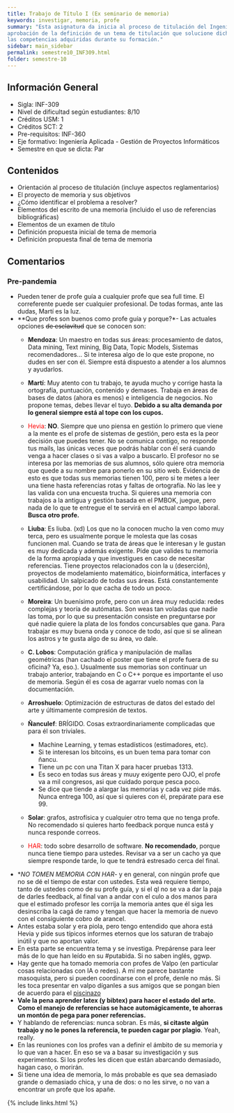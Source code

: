 ```yaml
---
title: Trabajo de Título I (Ex seminario de memoria)
keywords: investigar, memoria, profe
summary: "Esta asignatura da inicia al proceso de titulación del Ingeniero Civil Informático, partiendo con la conceptualización del problema que abordará como proyecto final de carrera y culminando con la
aprobación de la definición de un tema de titulación que solucione dicha problemática y que integre
las competencias adquiridas durante su formación."
sidebar: main_sidebar
permalink: semestre10_INF309.html
folder: semestre-10
---
```


## Información General

- Sigla: INF-309
- Nivel de dificultad según estudiantes: 8/10
- Créditos USM: 1
- Créditos SCT: 2
- Pre-requisitos: INF-360
- Eje formativo: Ingeniería Aplicada - Gestión de Proyectos Informáticos
- Semestre en que se dicta: Par

## Contenidos

- Orientación al proceso de titulación (incluye aspectos reglamentarios)
- El proyecto de memoria y sus objetivos
- ¿Cómo identificar el problema a resolver?
- Elementos del escrito de una memoria (incluido el uso de referencias bibliográficas)
- Elementos de un examen de título
- Definición propuesta inicial de tema de memoria
- Definición propuesta final de tema de memoria

## Comentarios

### Pre-pandemia

- Pueden tener de profe guía a cualquier profe que sea full time. El correferente puede ser cualquier profesional. De todas formas, ante las dudas, Martí es la luz.
- **Que profes son buenos como profe guía y porque?*- Las actuales opciones ~~de esclavitud~~ que se conocen son:
  - **Mendoza**: Un maestro en todas sus áreas: procesamiento de datos, Data mining, Text mining, Big Data, Topic Models, Sistemas recomendadores... Si te interesa algo de lo que este propone, no dudes en ser con él. Siempre está dispuesto a atender a los alumnos y ayudarlos.
  - **Martí**: Muy atento con tu trabajo, te ayuda mucho y corrige hasta la ortografía, puntuación, contenido y demases. Trabaja en áreas de bases de datos (ahora es menos) e inteligencia de negocios. No propone temas, debes llevar el tuyo. **Debido a su alta demanda por lo general siempre está al tope con los cupos.**
  - <span style="color:#ff0000">Hevia</span>: **NO**. Siempre que uno piensa en gestión lo primero que viene a la mente es el profe de sistemas de gestión, pero esta es la peor decisión que puedes tener. No se comunica contigo, no responde tus mails, las únicas veces que podrás hablar con él será cuando venga a hacer clases o si vas a valpo a buscarlo. El profesor no se interesa por las memorias de sus alumnos, sólo quiere otra memoria que quede a su nombre para ponerlo en su sitio web. Evidencia de esto es que todas sus memorias tienen 100, pero si te metes a leer una tiene hasta referencias rotas y faltas de ortografía. No las lee y las valida con una encuesta trucha. Si quieres una memoria con trabajos a la antigua y gestión basada en el PMBOK, juegue, pero nada de lo que te entregue el te servirá en el actual campo laboral. **Busca otro profe.**
  - **Liuba**: Es liuba. (xd) Los que no la conocen mucho la ven como muy terca, pero es usualmente porque le molesta que las cosas funcionen mal. Cuando se trata de áreas que le interesan y le gustan es muy dedicada y además exigente. Pide que valides tu memoria de la forma apropiada y que investigues en caso de necesitar referencias. Tiene proyectos relacionados con la u (deserción), proyectos de modelamiento matemático, bioinformática, interfaces y usabilidad. Un salpicado de todas sus áreas. Está constantemente certificándose, por lo que cacha de todo un poco.
  - **Moreira**: Un buenísimo profe, pero con un área muy reducida: redes complejas y teoría de autómatas. Son weas tan voladas que nadie las toma, por lo que su presentación consiste en preguntarse por qué nadie quiere la plata de los fondos concursables que gana. Para trabajar es muy buena onda y conoce de todo, así que si se alinean los astros y te gusta algo de su área, vo dale.
  - **C. Lobos**: Computación gráfica y manipulación de mallas geométricas (han cachado el poster que tiene el profe fuera de su oficina? Ya, eso.). Usualmente sus memorias son continuar un trabajo anterior, trabajando en C o C++ porque es importante el uso de memoria. Según él es cosa de agarrar vuelo nomas con la documentación.
  - **Arroshuelo**: Optimización de estructuras de datos del estado del arte y últimamente compresión de textos.
  - **Ñanculef**: BRÍGIDO. Cosas extraordinariamente complicadas que para él son triviales.
    - Machine Learning, y temas estadísticos (estimadores, etc).
    - Si te interesan los bitcoins, es un buen tema para tomar con ñancu.
    - Tiene un pc con una Titan X para hacer pruebas 1313.
    - Es seco en todas sus áreas y muuy exigente pero OJO, el profe va a mil congresos, asi que cuidado porque pesca poco.
    - Se dice que tiende a alargar las memorias y cada vez pide más. Nunca entrega 100, así que si quieres con él, prepárate para ese 99.

  - **Solar**: grafos, astrofísica y cualquier otro tema que no tenga profe. No recomendado si quieres harto feedback porque nunca está y nunca responde correos.
  - <span style="color:#ff0000">HAR</span>: todo sobre desarrollo de software. **No recomendado**, porque nunca tiene tiempo para ustedes. Revisar va a ser un cacho ya que siempre responde tarde, lo que te tendrá estresado cerca del final.
- **NO TOMEN MEMORIA CON HAR*- y en general, con ningún profe que no se dé el tiempo de estar con ustedes. Esta weá requiere tiempo, tanto de ustedes como de su profe guía, y si el ql no se va a dar la paja de darles feedback, al final van a andar con el culo a dos manos para que el estimado profesor les corrija la memoria antes que él siga les desinscriba la cagá de ramo y tengan que hacer la memoria de nuevo con el consiguiente cobro de arancel.
- Antes estaba solar y era piola, pero tengo entendido que ahora está Hevia y pide sus típicos informes eternos que los saturan de trabajo inútil y que no aportan valor.
- En esta parte se encuentra tema y se investiga. Prepárense para leer más de lo que han leído en su #putabida. Si no saben inglés, ggwp.
- Hay gente que ha tomado memoria con profes de Valpo (en particular cosas relacionadas con IA o redes). A mí me parece bastante masoquista, pero si pueden coordinarse con el profe, denle no más. Si les toca presentar en valpo díganles a sus amigos que se pongan bien de acuerdo para el [piscinazo][1]
- **Vale la pena aprender latex (y bibtex) para hacer el estado del arte. Como el manejo de referencias se hace automágicamente, te ahorras un montón de pega para poner referencias.**
- Y hablando de referencias: nunca sobran. Es más, **si citaste algún trabajo y no le pones la referencia, te pueden cagar por plagio**. Yeah, really.
- En las reuniones con los profes van a definir el ámbito de su memoria y lo que van a hacer. En eso se va a basar su investigación y sus experimentos. Si los profes les dicen que están abarcando demasiado, hagan caso, o morirán.
- Si tiene una idea de memoria, lo más probable es que sea demasiado grande o demasiado chica, y una de dos: o no les sirve, o no van a encontrar un profe que los apañe.

[1]: https://www.youtube.com/watch?v=9tWcKVE_EGM&feature=youtu.be&t=4m12s

{% include links.html %}
